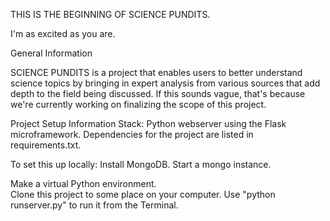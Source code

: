 THIS IS THE BEGINNING OF SCIENCE PUNDITS.

I'm as excited as you are.


General Information

SCIENCE PUNDITS is a project that enables users to better understand science topics by bringing in expert analysis from various sources that add depth to the field being discussed. If this sounds vague, that's because we're currently working on finalizing the scope of this project.



Project Setup Information
Stack:
Python webserver using the Flask microframework.
Dependencies for the project are listed in requirements.txt.


To set this up locally:
Install MongoDB.
Start a mongo instance.

Make a virtual Python environment.  
Clone this project to some place on your computer.
Use "python runserver.py" to run it from the Terminal.
